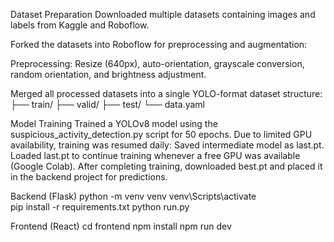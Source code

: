 Dataset Preparation
Downloaded multiple datasets containing images and labels from Kaggle and Roboflow.

Forked the datasets into Roboflow for preprocessing and augmentation:

Preprocessing: Resize (640px), auto-orientation, grayscale conversion, random orientation, and brightness adjustment.

Merged all processed datasets into a single YOLO-format dataset structure:
├── train/
├── valid/
├── test/
└── data.yaml

Model Training
Trained a YOLOv8 model using the suspicious_activity_detection.py script for 50 epochs.
Due to limited GPU availability, training was resumed daily:
Saved intermediate model as last.pt.
Loaded last.pt to continue training whenever a free GPU was available (Google Colab).
After completing training, downloaded best.pt and placed it in the backend project for predictions.


Backend (Flask)
python -m venv venv
venv\Scripts\activate     
pip install -r requirements.txt
python run.py


Frontend (React)
cd frontend
npm install
npm run dev
